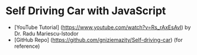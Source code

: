 # Self Driving Car with JavaScript

- [YouTube Tutorial] (https://www.youtube.com/watch?v=Rs_rAxEsAvI) by Dr. Radu Mariescu-Istodor
- [GitHub Repo] (https://github.com/gniziemazity/Self-driving-car) (for reference)

